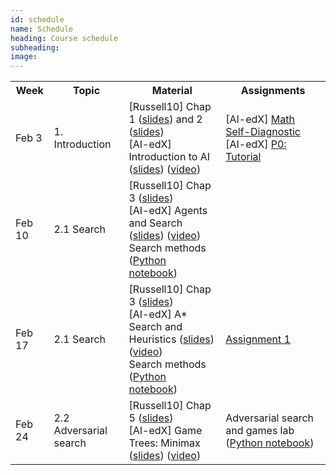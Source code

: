 ```yaml
---
id: schedule
name: Schedule
heading: Course schedule
subheading: 
image: 
---
```


<table class="table table-condensed">
<tbody>
<tr>
<th>Week</th>
<th>Topic</th>
<th>Material</th>
<th>Assignments</th>
</tr>
<small>

<tr>
<td>Feb 3</td>
<td>1. Introduction</td>
<td>
[Russell10] Chap 1 (<a href= "http://aima.eecs.berkeley.edu/slides-pdf/chapter01.pdf">slides</a>)  and 2 (<a href= "http://aima.eecs.berkeley.edu/slides-pdf/chapter02.pdf">slides</a>) <br>
[AI-edX] Introduction to AI (<a href= "http://cs188websitecontent.s3.amazonaws.com/lectures/fa13-cs188-lecture-1-1PP.pdf">slides</a>) (<a href= "https://courses.edx.org/courses/BerkeleyX/CS188x_1/1T2013/courseware/c78976d210314651abb740912d8279bb/b414886f442a41e4b5fd0408de837e53/">video</a>)<br>


</td>
<td>
[AI-edX] <a href= "https://courses.edx.org/courses/BerkeleyX/CS188x_1/1T2013/courseware/c78976d210314651abb740912d8279bb/5bf447e1a55f4699a6e313680f16e9df/">Math Self-Diagnostic</a><br>
[AI-edX] <a href= "https://courses.edx.org/courses/BerkeleyX/CS188x_1/1T2013/courseware/c78976d210314651abb740912d8279bb/e8c2d3dd71a84472997173f55c98a35c/">P0: Tutorial</a>
</td>
</tr>

<tr>
<td>Feb 10</td>
<td>2.1 Search</td>
<td>
[Russell10] Chap 3 (<a href= "http://aima.eecs.berkeley.edu/slides-pdf/chapter03.pdf">slides</a>) <br>
[AI-edX] Agents and Search (<a href= "http://cs188websitecontent.s3.amazonaws.com/lectures/fa13-cs188-lecture-2-1PP.pdf">slides</a>) (<a href= "https://courses.edx.org/courses/BerkeleyX/CS188x_1/1T2013/courseware/eafff8d8427440069a749c1b825c0561/7c56230af88d467c9737344e2e76092e/">video</a>)<br>
Search methods (<a href= "https://github.com/fagonzalezo/is-2016-1/blob/gh-pages/search_methods.ipynb">Python notebook</a>)<br>
</td>
<td>
</td>
</tr>

<tr>
<td>Feb 17</td>
<td>2.1 Search</td>
<td>
[Russell10] Chap 3 (<a href= "http://aima.eecs.berkeley.edu/slides-pdf/chapter03.pdf">slides</a>) <br>
[AI-edX] A* Search and Heuristics (<a href= "http://cs188websitecontent.s3.amazonaws.com/lectures/fa13-cs188-lecture-3-1PP.pdf">slides</a>) (<a href= "https://courses.edx.org/courses/BerkeleyX/CS188x_1/1T2013/courseware/eafff8d8427440069a749c1b825c0561/76f9a53b7aad47638ff968db5938d841/">video</a>)<br>
Search methods (<a href= "https://github.com/fagonzalezo/is-2016-1/blob/gh-pages/search_methods.ipynb">Python notebook</a>)<br>
</td>
<td>
<a href= "http://fagonzalezo.github.io/is-2016-1/assign1.pdf">Assignment 1</a><br>
</td>
</tr>

<tr>
<td>Feb 24</td>
<td>2.2 Adversarial search</td>
<td>
[Russell10] Chap 5 (<a href= "http://aima.eecs.berkeley.edu/slides-pdf/chapter05.pdf">slides</a>) <br>
[AI-edX] Game Trees: Minimax (<a href= "http://cs188websitecontent.s3.amazonaws.com/lectures/fa13-cs188-lecture-6-1PP.pdf">slides</a>) (<a href= "https://courses.edx.org/courses/BerkeleyX/CS188x_1/1T2013/courseware/e388ea8629ff4228845b54d70ffc8afd/8616451481ba41d4a40afcf13bc8ab1c/">video</a>)<br>
</td>
<td>
Adversarial search and games lab (<a href= "https://github.com/fagonzalezo/is-2016-1/blob/gh-pages/games.ipynb">Python notebook</a>)<br>
</td>
</tr>

</small>
</tbody>
</table>
